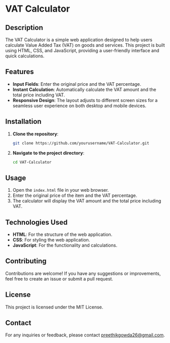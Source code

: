 # VAT Calculator

## Description

The VAT Calculator is a simple web application designed to help users calculate Value Added Tax (VAT) on goods and services. This project is built using HTML, CSS, and JavaScript, providing a user-friendly interface and quick calculations.

## Features

- **Input Fields**: Enter the original price and the VAT percentage.
- **Instant Calculation**: Automatically calculate the VAT amount and the total price including VAT.
- **Responsive Design**: The layout adjusts to different screen sizes for a seamless user experience on both desktop and mobile devices.

## Installation

1. **Clone the repository**:
    ```bash
    git clone https://github.com/yourusername/VAT-Calculator.git
    ```
2. **Navigate to the project directory**:
    ```bash
    cd VAT-Calculator
    ```

## Usage

1. Open the `index.html` file in your web browser.
2. Enter the original price of the item and the VAT percentage.
3. The calculator will display the VAT amount and the total price including VAT.

## Technologies Used

- **HTML**: For the structure of the web application.
- **CSS**: For styling the web application.
- **JavaScript**: For the functionality and calculations.

## Contributing

Contributions are welcome! If you have any suggestions or improvements, feel free to create an issue or submit a pull request.

## License

This project is licensed under the MIT License.

## Contact

For any inquiries or feedback, please contact preethikgowda26@gmail.com.

